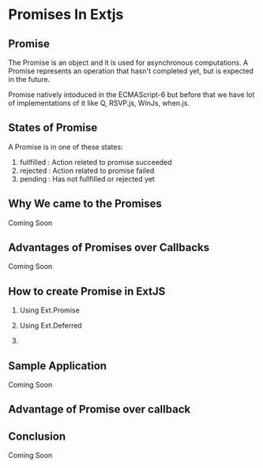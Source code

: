 
# Promises In Extjs

Promise
---------------------------

The Promise is an object and it is used for asynchronous computations. A Promise represents an operation that hasn't completed yet, but is expected in the future.

Promise natively intoduced in the ECMAScript-6 but before that we have lot of implementations of it like Q, RSVP.js, WinJs, when.js.

States of Promise
--------------------------
A Promise is in one of these states:

1. fullfilled : Action releted to promise succeeded
2. rejected : Action related to promise failed
3. pending : Has not fullfilled or rejected yet


Why We came to the Promises
---------------------------

Coming Soon


Advantages of Promises over Callbacks
---------------------------------

Coming Soon



How to create Promise in ExtJS
-------------------------------

1. Using Ext.Promise


2. Using Ext.Deferred
3. 

Sample Application
--------------------------------------


Coming Soon


Advantage of Promise over callback
----------------------------------





Conclusion
--------------------------



Coming Soon




